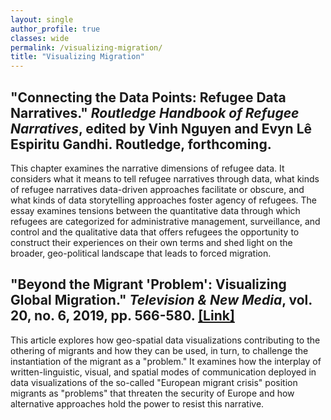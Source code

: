 ```yaml
---
layout: single
author_profile: true
classes: wide
permalink: /visualizing-migration/
title: "Visualizing Migration"
---
```


## **"Connecting the Data Points: Refugee Data Narratives." _Routledge Handbook of Refugee Narratives_, edited by Vinh Nguyen and Evyn Lê Espiritu Gandhi. Routledge, forthcoming.**

This chapter examines the narrative dimensions of refugee data. It considers what it means to tell refugee narratives through data, what kinds of refugee narratives data-driven approaches facilitate or obscure, and what kinds of data storytelling approaches foster agency of refugees. The essay examines tensions between the quantitative data through which refugees are categorized for administrative management, surveillance, and control and the qualitative data that offers refugees the opportunity to construct their experiences on their own terms and shed light on the broader, geo-political landscape that leads to forced migration.

## **"Beyond the Migrant 'Problem': Visualizing Global Migration." _Television & New Media_, vol. 20, no. 6, 2019, pp. 566-580. [[Link]]()**

This article explores how geo-spatial data visualizations contributing to the othering of migrants and how they can be used, in turn, to challenge the instantiation of the migrant as a "problem." It examines how the interplay of written-linguistic, visual, and spatial modes of communication deployed in data visualizations of the so-called "European migrant crisis" position migrants as "problems" that threaten the security of Europe and how alternative approaches hold the power to resist this narrative.

